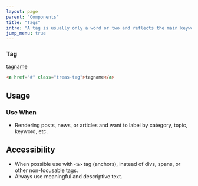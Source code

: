 ```yaml
---
layout: page
parent: "Components"
title: "Tags"
intro: "A tag is usually only a word or two and reflects the main keywords or points of your post/article."
jump_menu: true
---
```

### Tag
<div class="ds-preview">
  <a href="#" class="treas-tag treas-tag--default">tagname</a>
</div>

```html
<a href="#" class="treas-tag">tagname</a>
```

## Usage

### Use When

* Rendering posts, news, or articles and want to label by category, topic, keyword, etc.

## Accessibility

* When possible use with `<a>` tag (anchors), instead of divs, spans, or other non-focusable tags.
* Always use meaningful and descriptive text.